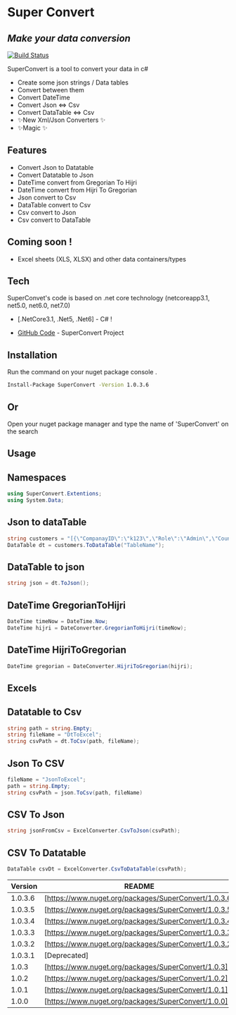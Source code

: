 # Super Convert
## _Make your data conversion_

[![Build Status](https://travis-ci.org/joemccann/dillinger.svg?branch=master)](https://github.com/esamelzain/SuperConvert)

SuperConvert is a tool to convert your data in c#
- Create some json strings / Data tables
- Convert between them
- Convert DateTime
- Convert Json <=> Csv 
- Convert DataTable <=> Csv
- ✨New Xml/Json Converters ✨
- ✨Magic ✨

## Features

- Convert Json to Datatable
- Convert Datatable to Json
- DateTime convert from Gregorian To Hijri
- DateTime convert from Hijri To Gregorian
- Json convert to Csv
- DataTable convert to Csv
- Csv convert to Json
- Csv convert to DataTable

## Coming soon !

- Excel sheets (XLS, XLSX) and other data containers/types

## Tech

SuperConvet's code is based on .net core technology (netcoreapp3.1, net5.0, net6.0, net7.0)

- [.NetCore3.1, .Net5, .Net6] - C# !

- [GitHub Code](https://github.com/SDN-X/SuperConvert) - SuperConvert Project

## Installation


Run the command on your nuget package console .

```sh
Install-Package SuperConvert -Version 1.0.3.6
```
## Or 

Open your nuget package manager and type the name of 'SuperConvert' on the search

## Usage 
## Namespaces
```cs
using SuperConvert.Extentions;
using System.Data;
```
## Json to dataTable
```cs
string customers = "[{\"CompanayID\":\"k123\",\"Role\":\"Admin\",\"Country\":\"UK\",\"Asset\":\"HD\",\"incident\":null}, {\"CompanayID\":\"k234\",\"Role\":\"User\",\"Country\":\"US\",\"Asset\":\"HD12\",\"incident\":\"abc 1\"}]";
DataTable dt = customers.ToDataTable("TableName");
```
## DataTable to json
```cs
string json = dt.ToJson();
```
## DateTime GregorianToHijri
```cs
DateTime timeNow = DateTime.Now;
DateTime hijri = DateConverter.GregorianToHijri(timeNow);
```
## DateTime HijriToGregorian
```cs
DateTime gregorian = DateConverter.HijriToGregorian(hijri);
```
## Excels
## Datatable to Csv
```cs
string path = string.Empty;
string fileName = "DtToExcel";
string csvPath = dt.ToCsv(path, fileName);
```
## Json To CSV
```cs
fileName = "JsonToExcel";
path = string.Empty;
string csvPath = json.ToCsv(path, fileName)
```
## CSV To Json
```cs
string jsonFromCsv = ExcelConverter.CsvToJson(csvPath);
```
## CSV To Datatable
```cs
DataTable csvDt = ExcelConverter.CsvToDataTable(csvPath);
```
| Version | README |
| ------  | ------ |
| 1.0.3.6 | [https://www.nuget.org/packages/SuperConvert/1.0.3.6]|
| 1.0.3.5 | [https://www.nuget.org/packages/SuperConvert/1.0.3.5]|
| 1.0.3.4 | [https://www.nuget.org/packages/SuperConvert/1.0.3.4]|
| 1.0.3.3 | [https://www.nuget.org/packages/SuperConvert/1.0.3.3]|
| 1.0.3.2 | [https://www.nuget.org/packages/SuperConvert/1.0.3.2]|
| 1.0.3.1 | [Deprecated] |
| 1.0.3 | [https://www.nuget.org/packages/SuperConvert/1.0.3]|
| 1.0.2 | [https://www.nuget.org/packages/SuperConvert/1.0.2]|
| 1.0.1 | [https://www.nuget.org/packages/SuperConvert/1.0.1]|
| 1.0.0 | [https://www.nuget.org/packages/SuperConvert/1.0.0]|

